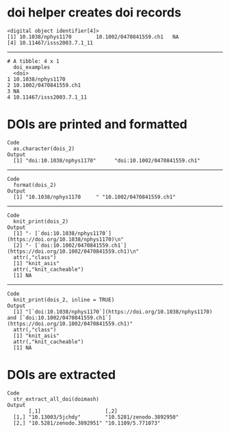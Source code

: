 # doi helper creates doi records

    <digital object identifier[4]>
    [1] 10.1038/nphys1170        10.1002/0470841559.ch1   NA                      
    [4] 10.11467/isss2003.7.1_11

---

    # A tibble: 4 x 1
      doi_examples            
      <doi>                   
    1 10.1038/nphys1170       
    2 10.1002/0470841559.ch1  
    3 NA                      
    4 10.11467/isss2003.7.1_11

# DOIs are printed and formatted

    Code
      as.character(dois_2)
    Output
      [1] "doi:10.1038/nphys1170"      "doi:10.1002/0470841559.ch1"

---

    Code
      format(dois_2)
    Output
      [1] "10.1038/nphys1170     " "10.1002/0470841559.ch1"

---

    Code
      knit_print(dois_2)
    Output
      [1] "- [`doi:10.1038/nphys1170`](https://doi.org/10.1038/nphys1170)\n"          
      [2] "- [`doi:10.1002/0470841559.ch1`](https://doi.org/10.1002/0470841559.ch1)\n"
      attr(,"class")
      [1] "knit_asis"
      attr(,"knit_cacheable")
      [1] NA

---

    Code
      knit_print(dois_2, inline = TRUE)
    Output
      [1] "[`doi:10.1038/nphys1170`](https://doi.org/10.1038/nphys1170) and [`doi:10.1002/0470841559.ch1`](https://doi.org/10.1002/0470841559.ch1)"
      attr(,"class")
      [1] "knit_asis"
      attr(,"knit_cacheable")
      [1] NA

# DOIs are extracted

    Code
      str_extract_all_doi(doimash)
    Output
           [,1]                     [,2]                    
      [1,] "10.13003/5jchdy"        "10.5281/zenodo.3892950"
      [2,] "10.5281/zenodo.3892951" "10.1109/5.771073"      

